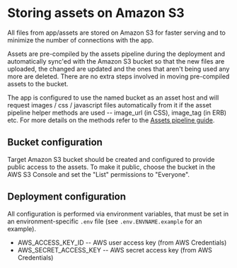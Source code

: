 # Storing assets on Amazon S3

All files from app/assets are stored on Amazon S3 for faster serving and
to minimize the number of connections with the app.

Assets are pre-compiled by the assets pipeline during the deployment and
automatically sync'ed with the Amazon S3 bucket so that the new files
are uploaded, the changed are updated and the ones that aren't being
used any more are deleted. There are no extra steps involved in moving
pre-compiled assets to the bucket.

The app is configured to use the named bucket as an asset host and will
request images / css / javascript files automatically from it if the
asset pipeline helper methods are used -- image_url (in CSS), image_tag
(in ERB) etc. For more details on the methods refer to the [Assets
pipeline guide](http://guides.rubyonrails.org/v3.2.18/asset_pipeline.html).


## Bucket configuration

Target Amazon S3 bucket should be created and configured to provide
public access to the assets. To make it public, choose the bucket in the
AWS S3 Console and set the "List" permissions to "Everyone".


## Deployment configuration

All configuration is performed via environment variables, that must be
set in an environment-specific `.env` file (see `.env.ENVNAME.example`
for an example).

  * AWS_ACCESS_KEY_ID -- AWS user access key (from AWS Credentials)
  * AWS_SECRET_ACCESS_KEY -- AWS secret access key (from AWS Credentials)

